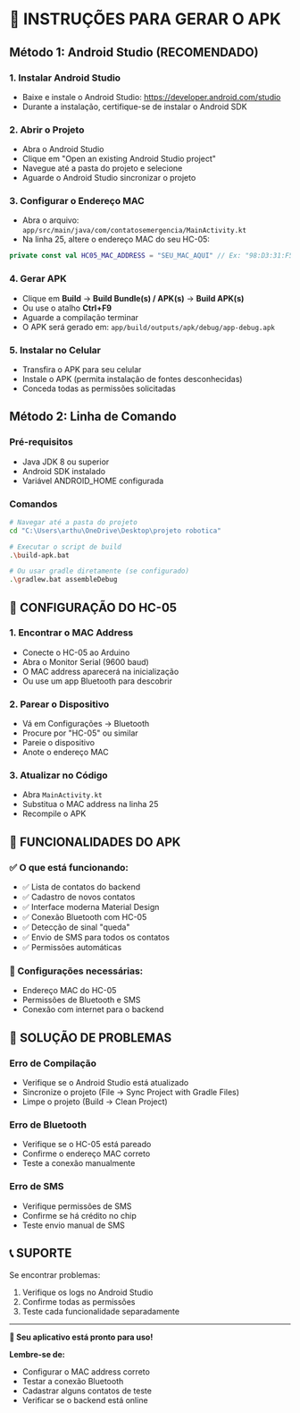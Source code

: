 # 🚀 INSTRUÇÕES PARA GERAR O APK

## Método 1: Android Studio (RECOMENDADO)

### 1. Instalar Android Studio
- Baixe e instale o Android Studio: https://developer.android.com/studio
- Durante a instalação, certifique-se de instalar o Android SDK

### 2. Abrir o Projeto
- Abra o Android Studio
- Clique em "Open an existing Android Studio project"
- Navegue até a pasta do projeto e selecione
- Aguarde o Android Studio sincronizar o projeto

### 3. Configurar o Endereço MAC
- Abra o arquivo: `app/src/main/java/com/contatosemergencia/MainActivity.kt`
- Na linha 25, altere o endereço MAC do seu HC-05:
```kotlin
private const val HC05_MAC_ADDRESS = "SEU_MAC_AQUI" // Ex: "98:D3:31:F5:B9:E7"
```

### 4. Gerar APK
- Clique em **Build** → **Build Bundle(s) / APK(s)** → **Build APK(s)**
- Ou use o atalho **Ctrl+F9**
- Aguarde a compilação terminar
- O APK será gerado em: `app/build/outputs/apk/debug/app-debug.apk`

### 5. Instalar no Celular
- Transfira o APK para seu celular
- Instale o APK (permita instalação de fontes desconhecidas)
- Conceda todas as permissões solicitadas

## Método 2: Linha de Comando

### Pré-requisitos
- Java JDK 8 ou superior
- Android SDK instalado
- Variável ANDROID_HOME configurada

### Comandos
```bash
# Navegar até a pasta do projeto
cd "C:\Users\arthu\OneDrive\Desktop\projeto robotica"

# Executar o script de build
.\build-apk.bat

# Ou usar gradle diretamente (se configurado)
.\gradlew.bat assembleDebug
```

## 🔧 CONFIGURAÇÃO DO HC-05

### 1. Encontrar o MAC Address
- Conecte o HC-05 ao Arduino
- Abra o Monitor Serial (9600 baud)
- O MAC address aparecerá na inicialização
- Ou use um app Bluetooth para descobrir

### 2. Parear o Dispositivo
- Vá em Configurações → Bluetooth
- Procure por "HC-05" ou similar
- Pareie o dispositivo
- Anote o endereço MAC

### 3. Atualizar no Código
- Abra `MainActivity.kt`
- Substitua o MAC address na linha 25
- Recompile o APK

## 📱 FUNCIONALIDADES DO APK

### ✅ O que está funcionando:
- ✅ Lista de contatos do backend
- ✅ Cadastro de novos contatos
- ✅ Interface moderna Material Design
- ✅ Conexão Bluetooth com HC-05
- ✅ Detecção de sinal "queda"
- ✅ Envio de SMS para todos os contatos
- ✅ Permissões automáticas

### 🔧 Configurações necessárias:
- Endereço MAC do HC-05
- Permissões de Bluetooth e SMS
- Conexão com internet para o backend

## 🚨 SOLUÇÃO DE PROBLEMAS

### Erro de Compilação
- Verifique se o Android Studio está atualizado
- Sincronize o projeto (File → Sync Project with Gradle Files)
- Limpe o projeto (Build → Clean Project)

### Erro de Bluetooth
- Verifique se o HC-05 está pareado
- Confirme o endereço MAC correto
- Teste a conexão manualmente

### Erro de SMS
- Verifique permissões de SMS
- Confirme se há crédito no chip
- Teste envio manual de SMS

## 📞 SUPORTE

Se encontrar problemas:
1. Verifique os logs no Android Studio
2. Confirme todas as permissões
3. Teste cada funcionalidade separadamente

---

**🎉 Seu aplicativo está pronto para uso!**

**Lembre-se de:**
- Configurar o MAC address correto
- Testar a conexão Bluetooth
- Cadastrar alguns contatos de teste
- Verificar se o backend está online 